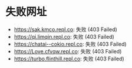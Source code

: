 # 失败网址
- https://sak.kmco.repl.co: 失败 (403
Failed)
- https://qi.limqin.repl.co: 失败 (403
Failed)
- https://chatai--cokio.repl.co: 失败 (403
Failed)
- https://Love.cfvqw.repl.co: 失败 (403
Failed)
- https://turbo.flinthill.repl.co: 失败 (403
Failed)
